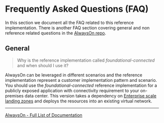# Frequently Asked Questions (FAQ)

In this section we document all the FAQ related to this reference implementation. There is another FAQ section covering general and non reference related questions in the [AlwaysOn repo](https://github.com/Azure/AlwaysOn/blob/docs/main/docs/FAQ.md).

## General

> Why is the reference implementation called *foundational-connected* and when should I use it?

AlwaysOn can be leveraged in different scenarios and the reference implementation represent a customer implementation pattern and scenario. You should use the *foundational-connected* reference implementation for a publicly exposed application with connectivity requirement to your on-premises data center. This version takes a dependency on [Enterprise scale landing zones](https://docs.microsoft.com/azure/cloud-adoption-framework/ready/landing-zone/design-area/network-topology-and-connectivity) and deploys the resources into an existing virtual network.

---
[AlwaysOn - Full List of Documentation](/docs/README.md)
